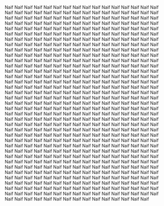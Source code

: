 Naif Naif Naif Naif Naif Naif Naif Naif Naif Naif Naif Naif Naif Naif Naif Naif Naif Naif Naif Naif Naif Naif Naif Naif Naif Naif Naif Naif Naif Naif Naif Naif Naif Naif Naif Naif Naif Naif Naif Naif Naif Naif Naif Naif Naif Naif Naif Naif Naif Naif Naif Naif Naif Naif Naif Naif Naif Naif Naif Naif Naif Naif Naif Naif Naif Naif Naif Naif Naif Naif Naif Naif Naif Naif Naif Naif Naif Naif Naif Naif Naif Naif Naif Naif Naif Naif Naif Naif Naif Naif Naif Naif Naif Naif Naif Naif Naif Naif Naif Naif Naif Naif Naif Naif Naif Naif Naif Naif Naif Naif Naif Naif Naif Naif Naif Naif Naif Naif Naif Naif Naif Naif Naif Naif Naif Naif Naif Naif Naif Naif Naif Naif Naif Naif Naif Naif Naif Naif Naif Naif Naif Naif Naif Naif Naif Naif Naif Naif Naif Naif Naif Naif Naif Naif Naif Naif Naif Naif Naif Naif Naif Naif Naif Naif Naif Naif Naif Naif Naif Naif Naif Naif Naif Naif Naif Naif Naif Naif Naif Naif Naif Naif Naif Naif Naif Naif Naif Naif Naif Naif Naif Naif Naif Naif Naif Naif Naif Naif Naif Naif Naif Naif Naif Naif Naif Naif Naif Naif Naif Naif Naif Naif Naif Naif Naif Naif Naif Naif Naif Naif Naif Naif Naif Naif Naif Naif Naif Naif Naif Naif Naif Naif Naif Naif Naif Naif Naif Naif Naif Naif Naif Naif Naif Naif Naif Naif Naif Naif Naif Naif Naif Naif Naif Naif Naif Naif Naif Naif Naif Naif Naif Naif Naif Naif Naif Naif Naif Naif Naif Naif Naif Naif Naif Naif Naif Naif Naif Naif Naif Naif Naif Naif Naif Naif Naif Naif Naif Naif Naif Naif Naif Naif Naif Naif Naif Naif Naif Naif Naif Naif Naif Naif Naif Naif Naif Naif Naif Naif Naif Naif Naif Naif Naif Naif Naif Naif Naif Naif Naif Naif Naif Naif Naif Naif Naif Naif Naif Naif Naif Naif Naif Naif Naif Naif Naif Naif Naif Naif Naif Naif Naif Naif Naif Naif Naif Naif Naif Naif Naif Naif Naif Naif Naif Naif Naif Naif Naif Naif Naif Naif Naif Naif Naif Naif Naif Naif Naif Naif Naif Naif Naif Naif Naif Naif Naif Naif Naif Naif Naif Naif Naif Naif Naif Naif Naif Naif Naif Naif Naif Naif Naif Naif Naif Naif Naif Naif Naif Naif Naif Naif Naif Naif Naif Naif Naif Naif Naif Naif Naif Naif Naif Naif Naif Naif Naif Naif Naif Naif Naif Naif Naif Naif Naif Naif Naif Naif Naif Naif Naif Naif Naif Naif Naif Naif Naif Naif Naif Naif Naif Naif Naif Naif Naif Naif Naif Naif Naif Naif Naif Naif Naif Naif Naif Naif Naif Naif Naif Naif Naif Naif Naif Naif Naif Naif Naif Naif Naif Naif Naif Naif Naif Naif Naif Naif Naif Naif Naif Naif Naif Naif Naif Naif Naif Naif Naif Naif Naif Naif Naif Naif Naif Naif Naif Naif Naif Naif Naif Naif Naif Naif Naif Naif Naif Naif Naif Naif Naif Naif Naif Naif Naif Naif Naif Naif Naif Naif Naif Naif Naif Naif Naif Naif Naif Naif Naif Naif Naif Naif Naif Naif Naif Naif Naif Naif Naif Naif Naif Naif Naif Naif Naif Naif Naif Naif Naif Naif Naif Naif Naif Naif Naif Naif Naif Naif Naif Naif Naif Naif Naif Naif Naif Naif Naif Naif Naif Naif Naif Naif Naif Naif Naif Naif Naif Naif Naif Naif Naif Naif Naif Naif Naif Naif Naif Naif Naif Naif Naif Naif Naif Naif Naif 
